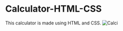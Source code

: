 # Calculator-HTML-CSS
This calculator is made using HTML and CSS.
![Calci](https://user-images.githubusercontent.com/60281301/123660684-80d00880-d851-11eb-8883-2dc6fb6348ad.png)

